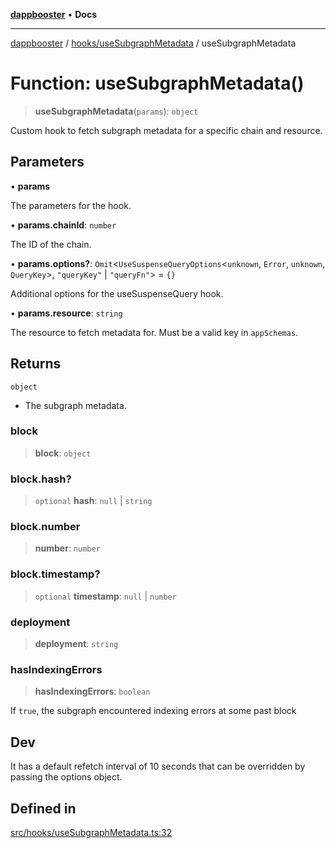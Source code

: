 [**dappbooster**](../../../README.md) • **Docs**

***

[dappbooster](../../../modules.md) / [hooks/useSubgraphMetadata](../README.md) / useSubgraphMetadata

# Function: useSubgraphMetadata()

> **useSubgraphMetadata**(`params`): `object`

Custom hook to fetch subgraph metadata for a specific chain and resource.

## Parameters

• **params**

The parameters for the hook.

• **params.chainId**: `number`

The ID of the chain.

• **params.options?**: `Omit`\<`UseSuspenseQueryOptions`\<`unknown`, `Error`, `unknown`, `QueryKey`\>, `"queryKey"` \| `"queryFn"`\> = `{}`

Additional options for the useSuspenseQuery hook.

• **params.resource**: `string`

The resource to fetch metadata for. Must be a valid key in `appSchemas`.

## Returns

`object`

- The subgraph metadata.

### block

> **block**: `object`

### block.hash?

> `optional` **hash**: `null` \| `string`

### block.number

> **number**: `number`

### block.timestamp?

> `optional` **timestamp**: `null` \| `number`

### deployment

> **deployment**: `string`

### hasIndexingErrors

> **hasIndexingErrors**: `boolean`

If `true`, the subgraph encountered indexing errors at some past block

## Dev

It has a default refetch interval of 10 seconds that can be overridden by passing the options object.

## Defined in

[src/hooks/useSubgraphMetadata.ts:32](https://github.com/bootnodedev/dAppBooster/blob/f016c1ebca45f77d0633b6815de7286e523f8f20/src/hooks/useSubgraphMetadata.ts#L32)
